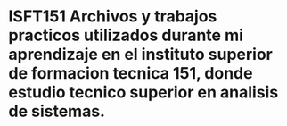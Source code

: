 # ISFT151 Archivos y trabajos practicos utilizados durante mi aprendizaje en el instituto superior de formacion tecnica 151, donde estudio tecnico superior en analisis de sistemas.

